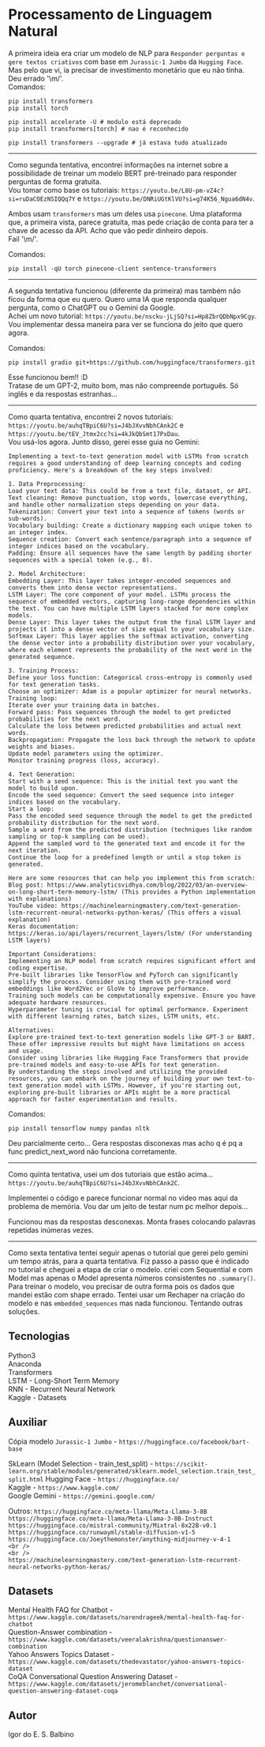 # Processamento de Linguagem Natural

A primeira ideia era criar um modelo de NLP para `Responder perguntas e gere textos criativos` com base em `Jurassic-1 Jumbo` da `Hugging Face`. <br />
Mas pelo que vi, ia precisar de investimento monetário que eu não tinha. <br />
Deu errado '\m/'.<br />
Comandos:
```
pip install transformers
pip install torch

pip install accelerate -U # modulo está deprecado
pip install transformers[torch] # nao é reconhecido

pip install transformers --upgrade # já estava tudo atualizado
```

<hr />

Como segunda tentativa, encontrei informações na internet sobre a possibilidade de treinar um modelo BERT pré-treinado para responder perguntas de forma gratuita. <br />
Vou tomar como base os tutoriais: `https://youtu.be/L8U-pm-vZ4c?si=ruDaCOEzNSIQQq7Y` e `https://youtu.be/DNRiUGtKlVU?si=g74K56_Ngua6dN4v`. <br />

Ambos usam `transformers` mas um deles usa `pinecone`. Uma plataforma que, a primeira vista, parece gratuita, mas pede criação de conta para ter a chave de acesso da API. Acho que vão pedir dinheiro depois. <br />
Fail '\m/'.<br />

Comandos:
```
pip install -qU torch pinecone-client sentence-transformers
```

<hr />

A segunda tentativa funcionou (diferente da primeira) mas também não ficou da forma que eu quero. Quero uma IA que responda qualquer pergunta, como o ChatGPT ou o Gemini da Google. <br />
Achei um novo tutorial: `https://youtu.be/nscku-jLjSQ?si=Hp8ZbrQDbNpx9Cgy`. <br />
Vou implementar dessa maneira para ver se funciona do jeito que quero agora.

Comandos:
```
pip install gradio git+https://github.com/huggingface/transformers.git
```

Esse funcionou bem!! :D <br />
Tratase de um GPT-2, muito bom, mas não compreende português. Só inglês e da respostas estranhas...

<hr />

Como quarta tentativa, encontrei 2 novos tutoriais: `https://youtu.be/auhqTBpiC6U?si=J4bJXvvNbhCAnk2C` e `https://youtu.be/tEV_Jtmx2cc?si=4kJkQbSmt17PxDau`. <br />
Vou usá-los agora. Junto disso, gerei esse guia no Gemini:
```
Implementing a text-to-text generation model with LSTMs from scratch requires a good understanding of deep learning concepts and coding proficiency. Here's a breakdown of the key steps involved:

1. Data Preprocessing:
Load your text data: This could be from a text file, dataset, or API.
Text cleaning: Remove punctuation, stop words, lowercase everything, and handle other normalization steps depending on your data.
Tokenization: Convert your text into a sequence of tokens (words or sub-words).
Vocabulary building: Create a dictionary mapping each unique token to an integer index.
Sequence creation: Convert each sentence/paragraph into a sequence of integer indices based on the vocabulary.
Padding: Ensure all sequences have the same length by padding shorter sequences with a special token (e.g., 0).

2. Model Architecture:
Embedding Layer: This layer takes integer-encoded sequences and converts them into dense vector representations.
LSTM Layer: The core component of your model. LSTMs process the sequence of embedded vectors, capturing long-range dependencies within the text. You can have multiple LSTM layers stacked for more complex models.
Dense Layer: This layer takes the output from the final LSTM layer and projects it into a dense vector of size equal to your vocabulary size.
Softmax Layer: This layer applies the softmax activation, converting the dense vector into a probability distribution over your vocabulary, where each element represents the probability of the next word in the generated sequence.

3. Training Process:
Define your loss function: Categorical cross-entropy is commonly used for text generation tasks.
Choose an optimizer: Adam is a popular optimizer for neural networks.
Training loop:
Iterate over your training data in batches.
Forward pass: Pass sequences through the model to get predicted probabilities for the next word.
Calculate the loss between predicted probabilities and actual next words.
Backpropagation: Propagate the loss back through the network to update weights and biases.
Update model parameters using the optimizer.
Monitor training progress (loss, accuracy).

4. Text Generation:
Start with a seed sequence: This is the initial text you want the model to build upon.
Encode the seed sequence: Convert the seed sequence into integer indices based on the vocabulary.
Start a loop:
Pass the encoded seed sequence through the model to get the predicted probability distribution for the next word.
Sample a word from the predicted distribution (techniques like random sampling or top-k sampling can be used).
Append the sampled word to the generated text and encode it for the next iteration.
Continue the loop for a predefined length or until a stop token is generated.

Here are some resources that can help you implement this from scratch:
Blog post: https://www.analyticsvidhya.com/blog/2022/03/an-overview-on-long-short-term-memory-lstm/ (This provides a Python implementation with explanations)
YouTube video: https://machinelearningmastery.com/text-generation-lstm-recurrent-neural-networks-python-keras/ (This offers a visual explanation)
Keras documentation: https://keras.io/api/layers/recurrent_layers/lstm/ (For understanding LSTM layers)

Important Considerations:
Implementing an NLP model from scratch requires significant effort and coding expertise.
Pre-built libraries like TensorFlow and PyTorch can significantly simplify the process. Consider using them with pre-trained word embeddings like Word2Vec or GloVe to improve performance.
Training such models can be computationally expensive. Ensure you have adequate hardware resources.
Hyperparameter tuning is crucial for optimal performance. Experiment with different learning rates, batch sizes, LSTM units, etc.

Alternatives:
Explore pre-trained text-to-text generation models like GPT-3 or BART. These offer impressive results but might have limitations on access and usage.
Consider using libraries like Hugging Face Transformers that provide pre-trained models and easy-to-use APIs for text generation.
By understanding the steps involved and utilizing the provided resources, you can embark on the journey of building your own text-to-text generation model with LSTMs. However, if you're starting out, exploring pre-built libraries or APIs might be a more practical approach for faster experimentation and results.
```

Comandos:
```
pip install tensorflow numpy pandas nltk
```

Deu parcialmente certo... Gera respostas disconexas mas acho q é pq a func predict_next_word não funciona corretamente. <br />

<hr />

Como quinta tentativa, usei um dos tutoriais que estão acima... `https://youtu.be/auhqTBpiC6U?si=J4bJXvvNbhCAnk2C`.

Implementei o código e parece funcionar normal no video mas aqui da problema de memória.
Vou dar um jeito de testar num pc melhor depois...

Funcionou mas da respostas desconexas. Monta frases colocando palavras repetidas inúmeras vezes.

<hr />

Como sexta tentativa tentei seguir apenas o tutorial que gerei pelo gemini um tempo atrás, para a quarta tentativa.
Fiz passo a passo que é indicado no tutorial e cheguei  a etapa de criar o modelo. criei com Sequential e com Model mas apenas o Model apresenta números consistentes no `.summary()`.
Para treinar o modelo, vou precisar de outra forma pois os dados que mandei estão com shape errado.
Tentei usar um Rechaper na criação do modelo e nas `embedded_sequences` mas nada funcionou.
Tentando outras soluções.

## Tecnologias

Python3 <br />
Anaconda <br />
Transformers <br />
LSTM - Long-Short Term Memory <br />
RNN - Recurrent Neural Network <br />
Kaggle - Datasets <br />

## Auxiliar

Cópia modelo `Jurassic-1 Jumbo` - `https://huggingface.co/facebook/bart-base`<br />

SkLearn (Model Selection - train_test_split) - `https://scikit-learn.org/stable/modules/generated/sklearn.model_selection.train_test_split.html`
Hugging Face - `https://huggingface.co/`<br />
Kaggle - `https://www.kaggle.com/`<br />
Google Gemini - `https://gemini.google.com/`<br />

Outros:
`https://huggingface.co/meta-llama/Meta-Llama-3-8B`<br />
`https://huggingface.co/meta-llama/Meta-Llama-3-8B-Instruct`<br />
`https://huggingface.co/mistral-community/Mixtral-8x22B-v0.1`<br />
`https://huggingface.co/runwayml/stable-diffusion-v1-5`<br />
`https://huggingface.co/Joeythemonster/anything-midjourney-v-4-1`<br />
``<br />
``<br />
``<br />
``<br />
`https://machinelearningmastery.com/text-generation-lstm-recurrent-neural-networks-python-keras/`<br />

## Datasets

Mental Health FAQ for Chatbot - `https://www.kaggle.com/datasets/narendrageek/mental-health-faq-for-chatbot`<br />
Question-Answer combination - `https://www.kaggle.com/datasets/veeralakrishna/questionanswer-combination`<br />
Yahoo Answers Topics Dataset - `https://www.kaggle.com/datasets/thedevastator/yahoo-answers-topics-dataset`<br />
CoQA Conversational Question Answering Dataset - `https://www.kaggle.com/datasets/jeromeblanchet/conversational-question-answering-dataset-coqa`<br />

## Autor

Igor do E. S. Balbino